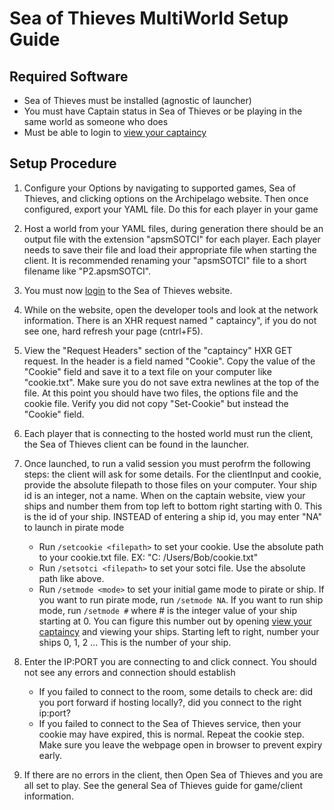 # Sea of Thieves MultiWorld Setup Guide

## Required Software

- Sea of Thieves must be installed (agnostic of launcher)
- You must have Captain status in Sea of Thieves or be playing in the same world as someone who does
- Must be able to login to [view your captaincy](https://www.seaofthieves.com/profile/captaincy)

## Setup Procedure

1. Configure your Options by navigating to supported games, Sea of Thieves, and clicking options on the Archipelago
   website. Then once configured, export your YAML file. Do this for each player in your game

2. Host a world from your YAML files, during generation there should be an output file with the extension "apsmSOTCI"
   for each player. Each player needs to save their file and load their appropriate file when starting the client. It is
   recommended renaming your "apsmSOTCI" file to a short filename like "P2.apsmSOTCI".

3. You must now [login](https://www.seaofthieves.com/profile/captaincy/) to the Sea of Thieves website.

4. While on the website, open the developer tools and look at the network information. There is an XHR request named "
   captaincy", if you do not see one, hard refresh your page (cntrl+F5).

5. View the "Request Headers" section of the "captaincy" HXR GET request. In the header is a field named "Cookie". Copy
   the value of the "Cookie" field and save it to a text file on your computer like "cookie.txt". Make sure you do not
   save extra newlines at the top of the file. At this point you should have two files, the options file and the cookie
   file. Verify you did not copy "Set-Cookie" but instead the "Cookie" field.

6. Each player that is connecting to the hosted world must run the client, the Sea of Thieves client can be found in the
   launcher.

7. Once launched, to run a valid session you must perofrm the following steps: the client will ask for some details. For
   the clientInput and cookie, provide the absolute filepath to those files on your computer. Your ship id is an
   integer, not a name. When on the captain website, view your ships and number them from top left to bottom right
   starting with 0. This is the id of your ship. INSTEAD of entering a ship id, you may enter "NA" to launch in pirate
   mode
    - Run `/setcookie <filepath>` to set your cookie. Use the absolute path to your cookie.txt file. EX: "C:
      /Users/Bob/cookie.txt"
    - Run `/setsotci <filepath>` to set your sotci file. Use the absolute path like above.
    - Run `/setmode <mode>` to set your initial game mode to pirate or ship. If you want to run pirate mode,
      run `/setmode NA`. If you want to run ship mode, run `/setmode #` where # is the integer value of your ship
      starting at 0. You can figure this number out by
      opening [view your captaincy](https://www.seaofthieves.com/profile/captaincy) and viewing your ships. Starting
      left to right, number your ships 0, 1, 2 ... This is the number of your ship.

8. Enter the IP:PORT you are connecting to and click connect. You should not see any errors and connection should
   establish
    - If you failed to connect to the room, some details to check are: did you port forward if hosting locally?, did you
      connect to the right ip:port?
    - If you failed to connect to the Sea of Thieves service, then your cookie may have expired, this is normal. Repeat
      the cookie step. Make sure you leave the webpage open in browser to prevent expiry early.

9. If there are no errors in the client, then Open Sea of Thieves and you are all set to play. See the general Sea of
   Thieves guide for game/client information.
